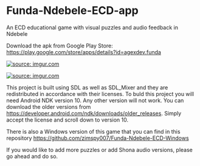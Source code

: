 # Funda-Ndebele-ECD-app
An ECD educational game with visual puzzles and audio feedback in Ndebele

Download the apk from Google Play Store: https://play.google.com/store/apps/details?id=agexdev.funda

<a href="https://imgur.com/IhNO30z"><img src="https://i.imgur.com/IhNO30z.png" title="source: imgur.com" /></a>

<a href="https://imgur.com/eR448UB"><img src="https://i.imgur.com/eR448UB.png" title="source: imgur.com" /></a>

This project is built using SDL as well as SDL_Mixer and they are redistributed in accordance with their licenses.
To buld this project you will need Android NDK version 10. Any other version will not work. You can download the older versions from https://developer.android.com/ndk/downloads/older_releases. Simply accept the license and scroll down to version 10.

There is also a Windows version of this game that you can find in this repository https://github.com/zimspy007/Funda-Ndebele-ECD-Windows

If you would like to add more puzzles or add Shona audio versions, please go ahead and do so.
